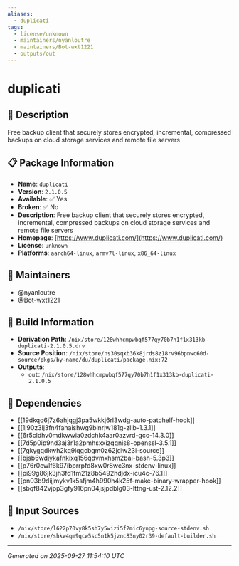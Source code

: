 ```yaml
---
aliases:
  - duplicati
tags:
  - license/unknown
  - maintainers/nyanloutre
  - maintainers/Bot-wxt1221
  - outputs/out
---
```


# duplicati

## 📝 Description

Free backup client that securely stores encrypted, incremental, compressed backups on cloud storage services and remote file servers

## 📋 Package Information

- **Name**: `duplicati`
- **Version**: `2.1.0.5`
- **Available**: ✅ Yes
- **Broken**: ✅ No
- **Description**: Free backup client that securely stores encrypted, incremental, compressed backups on cloud storage services and remote file servers
- **Homepage**: [https://www.duplicati.com/](https://www.duplicati.com/)
- **License**: `unknown`
- **Platforms**: `aarch64-linux`, `armv7l-linux`, `x86_64-linux`
## 👥 Maintainers

- @nyanloutre
- @Bot-wxt1221


## 🔧 Build Information

- **Derivation Path**: `/nix/store/128whhcmpwbqf577qy70b7h1f1x313kb-duplicati-2.1.0.5.drv`
- **Source Position**: `/nix/store/ns30sqxb36k8jrds8z18rv96bpnwc60d-source/pkgs/by-name/du/duplicati/package.nix:72`
- **Outputs**:
  - `out`:  `/nix/store/128whhcmpwbqf577qy70b7h1f1x313kb-duplicati-2.1.0.5`

## 🔗 Dependencies

- [[19dkqq6j7z6ahjqgj3pa5wkkj6rl3wdg-auto-patchelf-hook]]
- [[1j90z3lj3fn4fahaishwg9blnrjw181g-zlib-1.3.1]]
- [[6r5cldhv0mdkwwia0zdchk4aar0azvrd-gcc-14.3.0]]
- [[7d5p0ip9nd3aj3r1a2pmhsxxizqqnis8-openssl-3.5.1]]
- [[7gkygqdkwh2kq9iqgcbgm0z62jdlw23i-source]]
- [[bjsb6wdjykafnkixq156qdvmxhsm2bai-bash-5.3p3]]
- [[p76r0cwlf6k97ibprrpfd8xw0r8wc3nx-stdenv-linux]]
- [[pi99g86jk3jh3fd1fm21z8b5492hdjdx-icu4c-76.1]]
- [[pn03b9dijjmykv1k5sfjm4h990h4k25f-make-binary-wrapper-hook]]
- [[sbqf842vjpp3gfy916pn04jsjpdblg03-lttng-ust-2.12.2]]

## 📁 Input Sources

- `/nix/store/l622p70vy8k5sh7y5wizi5f2mic6ynpg-source-stdenv.sh`
- `/nix/store/shkw4qm9qcw5sc5n1k5jznc83ny02r39-default-builder.sh`

---
*Generated on 2025-09-27 11:54:10 UTC*
